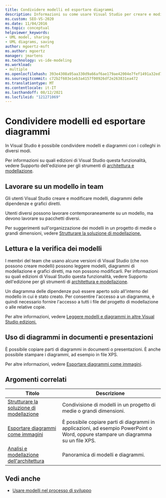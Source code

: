 ```yaml
---
title: Condividere modelli ed esportare diagrammi
description: Informazioni su come usare Visual Studio per creare e modificare modelli, diagrammi delle dipendenze e grafici diretti.
ms.custom: SEO-VS-2020
ms.date: 11/04/2016
ms.topic: conceptual
helpviewer_keywords:
- UML model, sharing
- UML diagrams, saving
author: mgoertz-msft
ms.author: mgoertz
manager: jmartens
ms.technology: vs-ide-modeling
ms.workload:
- multiple
ms.openlocfilehash: 393e4308a95aa330d9a66af6ae179ae42004e7fef1491a32ed78cca71cfc3949
ms.sourcegitcommit: c72b2f603e1eb3a4157f00926df2e263831ea472
ms.translationtype: MT
ms.contentlocale: it-IT
ms.lasthandoff: 08/12/2021
ms.locfileid: "121271069"
---
```

# <a name="share-models-and-exporting-diagrams"></a>Condividere modelli ed esportare diagrammi
In Visual Studio è possibile condividere modelli e diagrammi con i colleghi in diversi modi.

 Per informazioni su quali edizioni di Visual Studio questa funzionalità, vedere Supporto dell'edizione per gli strumenti di [architettura e modellazione](../ide/class-designer/how-to-add-class-diagrams-to-projects.md).

## <a name="working-on-a-model-as-a-team"></a>Lavorare su un modello in team
 Gli utenti Visual Studio creare e modificare modelli, diagrammi delle dipendenze e grafici diretti.

 Utenti diversi possono lavorare contemporaneamente su un modello, ma devono lavorare su pacchetti diversi.

 Per suggerimenti sull'organizzazione dei modelli in un progetto di medie o grandi dimensioni, vedere [Strutturare la soluzione di modellazione.](../modeling/structure-your-modeling-solution.md)

## <a name="reading-and-reviewing-models"></a>Lettura e la verifica dei modelli
 I membri del team che usano alcune versioni di Visual Studio (che non possono creare modelli) possono leggere modelli, diagrammi di modellazione e grafici diretti, ma non possono modificarli.  Per informazioni su quali edizioni di Visual Studio questa funzionalità, vedere Supporto dell'edizione per gli strumenti di [architettura e modellazione](../modeling/analyze-and-model-your-architecture.md#VersionSupport).

 Un diagramma delle dipendenze può essere aperto solo all'interno del modello in cui è stato creato. Per consentire l'accesso a un diagramma, è quindi necessario fornire l'accesso a tutti i file del progetto di modellazione o alle relative copie.

 Per altre informazioni, vedere [Leggere modelli e diagrammi in altre Visual Studio edizioni.](../modeling/read-models-and-diagrams-in-other-visual-studio-editions.md)

## <a name="using-diagrams-in-documents-and-presentations"></a>Uso di diagrammi in documenti e presentazioni
 È possibile copiare parti di diagrammi in documenti o presentazioni. È anche possibile stampare i diagrammi, ad esempio in file XPS.

 Per altre informazioni, vedere [Esportare diagrammi come immagini](../modeling/export-diagrams-as-images.md).

## <a name="related-topics"></a>Argomenti correlati

|Titolo|Descrizione|
|-|-|
|[Strutturare la soluzione di modellazione](../modeling/structure-your-modeling-solution.md)|Condivisione di modelli in un progetto di medie o grandi dimensioni.|
|[Esportare diagrammi come immagini](../modeling/export-diagrams-as-images.md)|È possibile copiare parti di diagrammi in applicazioni, ad esempio PowerPoint o Word, oppure stampare un diagramma su un file XPS.|
|[Analisi e modellazione dell'architettura](../modeling/analyze-and-model-your-architecture.md)|Panoramica di modelli e diagrammi.|

## <a name="see-also"></a>Vedi anche

- [Usare modelli nel processo di sviluppo](../modeling/use-models-in-your-development-process.md)
